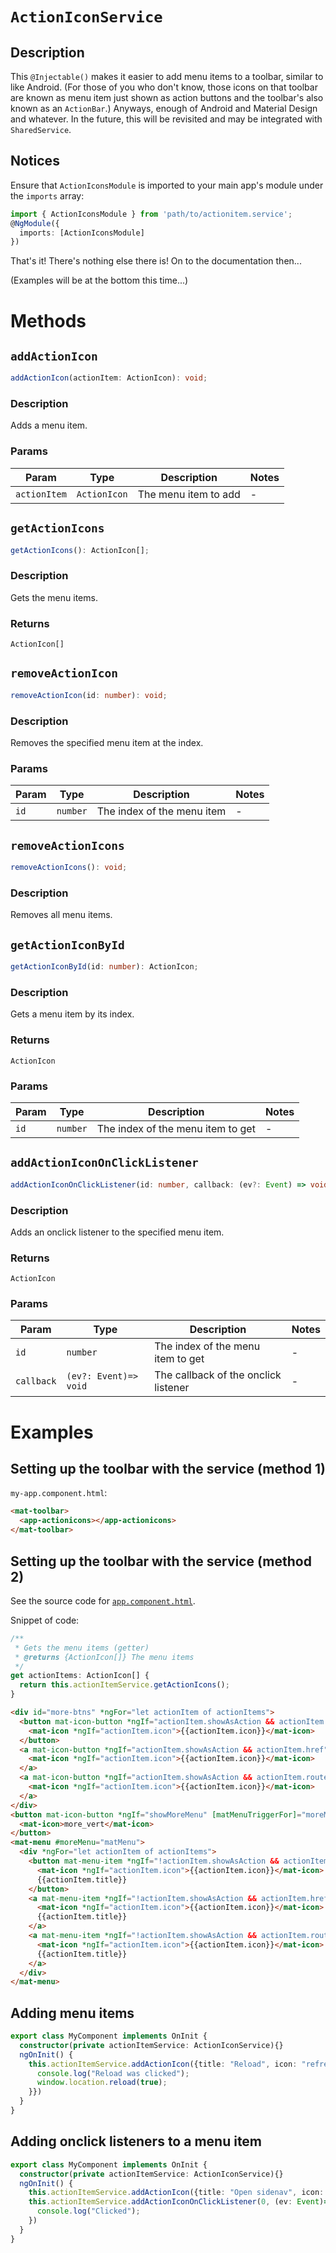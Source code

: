 # `ActionIconService`
## Description
This `@Injectable()` makes it easier to add menu items to a toolbar, similar to like Android. (For those of you who don't know, those icons on that toolbar are known as menu item just shown as action buttons and the toolbar's also known as an `ActionBar`.) Anyways, enough of Android and Material Design and whatever.
In the future, this will be revisited and may be integrated with `SharedService`.

## Notices
Ensure that `ActionIconsModule` is imported to your main app's module under the `imports` array:
```typescript
import { ActionIconsModule } from 'path/to/actionitem.service';
@NgModule({
  imports: [ActionIconsModule]
})
```
That's it! There's nothing else there is! On to the documentation then...

(Examples will be at the bottom this time...)

# Methods
## `addActionIcon`
```typescript
addActionIcon(actionItem: ActionIcon): void;
```

<!-- start-enclose-content -->
### Description
Adds a menu item.

### Params
Param | Type | Description | Notes
---|---|---|---
`actionItem` | `ActionIcon` | The menu item to add | -
<!-- end-enclose-content -->

## `getActionIcons`
```typescript
getActionIcons(): ActionIcon[];
```

<!-- start-enclose-content -->
### Description
Gets the menu items.

### Returns
`ActionIcon[]`
<!-- end-enclose-content -->

## `removeActionIcon`
```typescript
removeActionIcon(id: number): void;
```

<!-- start-enclose-content -->
### Description
Removes the specified menu item at the index.

### Params
Param | Type | Description | Notes
---|---|---|---
`id` | `number` | The index of the menu item | -
<!-- end-enclose-content -->

## `removeActionIcons`
```typescript
removeActionIcons(): void;
```
<!-- start-enclose-content -->
### Description
Removes all menu items.
<!-- end-enclose-content -->

## `getActionIconById`
```typescript
getActionIconById(id: number): ActionIcon;
```
<!-- start-enclose-content -->
### Description
Gets a menu item by its index.

### Returns
`ActionIcon`

### Params
Param | Type | Description | Notes
---|---|---|---
`id` | `number` | The index of the menu item to get | -
<!-- end-enclose-content -->

## `addActionIconOnClickListener`
```typescript
addActionIconOnClickListener(id: number, callback: (ev?: Event) => void): void;
```
<!-- start-enclose-content -->
### Description
Adds an onclick listener to the specified menu item.
### Returns
`ActionIcon`

### Params
Param | Type | Description | Notes
---|---|---|---
`id` | `number` | The index of the menu item to get | -
`callback` | `(ev?: Event)=> void` | The callback of the onclick listener | -
<!-- end-enclose-content -->

# Examples
<!-- start-enclose-content -->
## Setting up the toolbar with the service (method 1)
`my-app.component.html`:
```html
<mat-toolbar>
  <app-actionicons></app-actionicons>
</mat-toolbar>
```
## Setting up the toolbar with the service (method 2)
See the source code for [`app.component.html`](https://github.com/Chan4077/rss-reader/blob/src/app/app.component.html).

Snippet of code:

```typescript
/**
 * Gets the menu items (getter)
 * @returns {ActionIcon[]} The menu items
 */
get actionItems: ActionIcon[] {
  return this.actionItemService.getActionIcons();
}
```
```html
<div id="more-btns" *ngFor="let actionItem of actionItems">
  <button mat-icon-button *ngIf="actionItem.showAsAction && actionItem.href == null" (click)="actionItem.onClickListener($event)" [matTooltip]="actionItem.title">
    <mat-icon *ngIf="actionItem.icon">{{actionItem.icon}}</mat-icon>
  </button>
  <a mat-icon-button *ngIf="actionItem.showAsAction && actionItem.href" [href]="actionItem.href" [matTooltip]="actionItem.title">
    <mat-icon *ngIf="actionItem.icon">{{actionItem.icon}}</mat-icon>
  </a>
  <a mat-icon-button *ngIf="actionItem.showAsAction && actionItem.routerLink" [routerLink]="[actionItem.routerLink]" [matTooltip]="actionItem.title">
    <mat-icon *ngIf="actionItem.icon">{{actionItem.icon}}</mat-icon>
  </a>
</div>
<button mat-icon-button *ngIf="showMoreMenu" [matMenuTriggerFor]="moreMenu">
  <mat-icon>more_vert</mat-icon>
</button>
<mat-menu #moreMenu="matMenu">
  <div *ngFor="let actionItem of actionItems">
    <button mat-menu-item *ngIf="!actionItem.showAsAction && actionItem.href == null">
      <mat-icon *ngIf="actionItem.icon">{{actionItem.icon}}</mat-icon>
      {{actionItem.title}}
    </button>
    <a mat-menu-item *ngIf="!actionItem.showAsAction && actionItem.href" [href]="actionItem.href">
      <mat-icon *ngIf="actionItem.icon">{{actionItem.icon}}</mat-icon>
      {{actionItem.title}}
    </a>
    <a mat-menu-item *ngIf="!actionItem.showAsAction && actionItem.routerLink" [routerLink]="[actionItem.routerLink]">
      <mat-icon *ngIf="actionItem.icon">{{actionItem.icon}}</mat-icon>
      {{actionItem.title}}
    </a>
  </div>
</mat-menu>
```
## Adding menu items
```typescript
export class MyComponent implements OnInit {
  constructor(private actionItemService: ActionIconService){}
  ngOnInit() {
    this.actionItemService.addActionIcon({title: "Reload", icon: "refresh", onClickListener: (ev: Event)=> {
      console.log("Reload was clicked");
      window.location.reload(true);
    }})
  }
}
```
## Adding onclick listeners to a menu item
```typescript
export class MyComponent implements OnInit {
  constructor(private actionItemService: ActionIconService){}
  ngOnInit() {
    this.actionItemService.addActionIcon({title: "Open sidenav", icon: "menu"});
    this.actionItemService.addActionIconOnClickListener(0, (ev: Event)=> {
      console.log("Clicked");
    })
  }
}
```

<!-- end-enclose-content -->